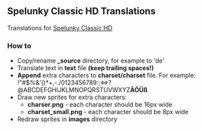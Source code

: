 ## Spelunky Classic HD Translations
Translations for [Spelunky Classic HD](https://github.com/yancharkin/SpelunkyClassicHD)

### How to
- Copy/rename **_source** directory, for example to 'de'
- Translate text in **text** file **(keep trailing spaces!)**
- **Append** extra characters to **charset/charset** file. For example:  !"#$%&'()*+,-./0123456789:;<=>?@ABCDEFGHIJKLMNOPQRSTUVWXYZ**ÄÖÜß**
- Draw new sprites for extra characters:
	- **charser.png** - each character should be 16px wide
	- **charset_small.png** - each character should be 8px wide
- Redraw sprites in **images** directory
